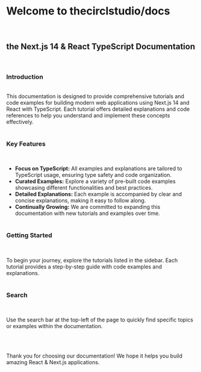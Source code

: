 # Welcome to thecirclstudio/docs

<br>

## the Next.js 14 & React TypeScript Documentation

<br>

### Introduction

<br>
This documentation is designed to provide comprehensive tutorials and code examples for building modern web applications using Next.js 14 and React with TypeScript. Each tutorial offers detailed explanations and code references to help you understand and implement these concepts effectively.
<br>
<br>

### Key Features

<br>

- **Focus on TypeScript:** All examples and explanations are tailored to TypeScript usage, ensuring type safety and code organization.
- **Curated Examples:** Explore a variety of pre-built code examples showcasing different functionalities and best practices.
- **Detailed Explanations:** Each example is accompanied by clear and concise explanations, making it easy to follow along.
- **Continually Growing:** We are committed to expanding this documentation with new tutorials and examples over time.
  <br>
  <br>

### Getting Started

<br>

To begin your journey, explore the tutorials listed in the sidebar. Each tutorial provides a step-by-step guide with code examples and explanations.
<br>
<br>

### Search

<br>

Use the search bar at the top-left of the page to quickly find specific topics or examples within the documentation.
<br>
<br>

<!-- ### Contributing -->

<br>

<!-- If you would like to contribute to this documentation by suggesting improvements, reporting issues, or submitting new tutorials, please refer to our contribution guidelines. -->

Thank you for choosing our documentation! We hope it helps you build amazing React & Next.js applications.
